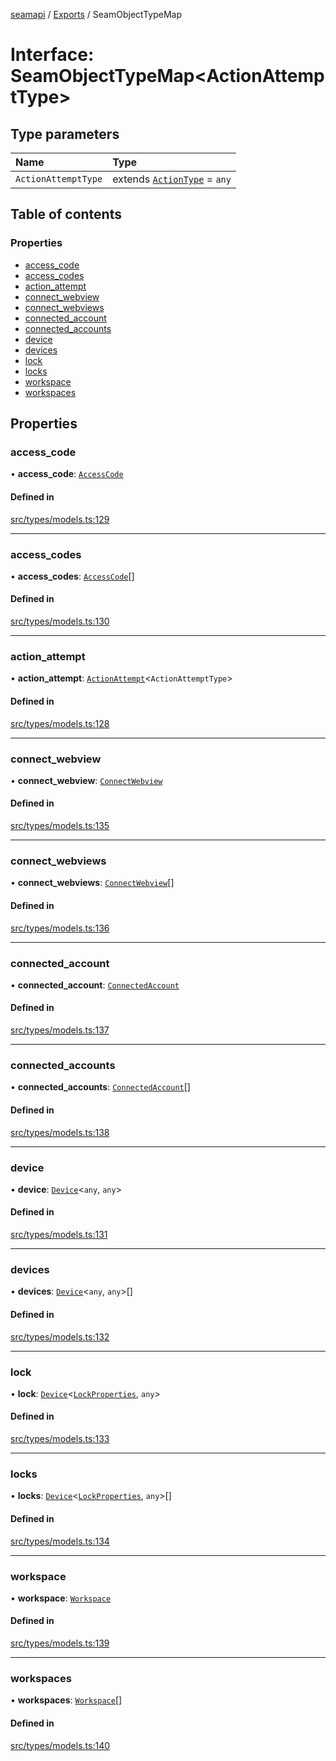 [seamapi](../README.md) / [Exports](../modules.md) / SeamObjectTypeMap

# Interface: SeamObjectTypeMap<ActionAttemptType\>

## Type parameters

| Name | Type |
| :------ | :------ |
| `ActionAttemptType` | extends [`ActionType`](../modules.md#actiontype) = `any` |

## Table of contents

### Properties

- [access\_code](SeamObjectTypeMap.md#access_code)
- [access\_codes](SeamObjectTypeMap.md#access_codes)
- [action\_attempt](SeamObjectTypeMap.md#action_attempt)
- [connect\_webview](SeamObjectTypeMap.md#connect_webview)
- [connect\_webviews](SeamObjectTypeMap.md#connect_webviews)
- [connected\_account](SeamObjectTypeMap.md#connected_account)
- [connected\_accounts](SeamObjectTypeMap.md#connected_accounts)
- [device](SeamObjectTypeMap.md#device)
- [devices](SeamObjectTypeMap.md#devices)
- [lock](SeamObjectTypeMap.md#lock)
- [locks](SeamObjectTypeMap.md#locks)
- [workspace](SeamObjectTypeMap.md#workspace)
- [workspaces](SeamObjectTypeMap.md#workspaces)

## Properties

### access\_code

• **access\_code**: [`AccessCode`](AccessCode.md)

#### Defined in

[src/types/models.ts:129](https://github.com/hello-seam/seamapi-javascript/blob/main/src/types/models.ts#L129)

___

### access\_codes

• **access\_codes**: [`AccessCode`](AccessCode.md)[]

#### Defined in

[src/types/models.ts:130](https://github.com/hello-seam/seamapi-javascript/blob/main/src/types/models.ts#L130)

___

### action\_attempt

• **action\_attempt**: [`ActionAttempt`](../modules.md#actionattempt)<`ActionAttemptType`\>

#### Defined in

[src/types/models.ts:128](https://github.com/hello-seam/seamapi-javascript/blob/main/src/types/models.ts#L128)

___

### connect\_webview

• **connect\_webview**: [`ConnectWebview`](ConnectWebview.md)

#### Defined in

[src/types/models.ts:135](https://github.com/hello-seam/seamapi-javascript/blob/main/src/types/models.ts#L135)

___

### connect\_webviews

• **connect\_webviews**: [`ConnectWebview`](ConnectWebview.md)[]

#### Defined in

[src/types/models.ts:136](https://github.com/hello-seam/seamapi-javascript/blob/main/src/types/models.ts#L136)

___

### connected\_account

• **connected\_account**: [`ConnectedAccount`](ConnectedAccount.md)

#### Defined in

[src/types/models.ts:137](https://github.com/hello-seam/seamapi-javascript/blob/main/src/types/models.ts#L137)

___

### connected\_accounts

• **connected\_accounts**: [`ConnectedAccount`](ConnectedAccount.md)[]

#### Defined in

[src/types/models.ts:138](https://github.com/hello-seam/seamapi-javascript/blob/main/src/types/models.ts#L138)

___

### device

• **device**: [`Device`](Device.md)<`any`, `any`\>

#### Defined in

[src/types/models.ts:131](https://github.com/hello-seam/seamapi-javascript/blob/main/src/types/models.ts#L131)

___

### devices

• **devices**: [`Device`](Device.md)<`any`, `any`\>[]

#### Defined in

[src/types/models.ts:132](https://github.com/hello-seam/seamapi-javascript/blob/main/src/types/models.ts#L132)

___

### lock

• **lock**: [`Device`](Device.md)<[`LockProperties`](LockProperties.md), `any`\>

#### Defined in

[src/types/models.ts:133](https://github.com/hello-seam/seamapi-javascript/blob/main/src/types/models.ts#L133)

___

### locks

• **locks**: [`Device`](Device.md)<[`LockProperties`](LockProperties.md), `any`\>[]

#### Defined in

[src/types/models.ts:134](https://github.com/hello-seam/seamapi-javascript/blob/main/src/types/models.ts#L134)

___

### workspace

• **workspace**: [`Workspace`](Workspace.md)

#### Defined in

[src/types/models.ts:139](https://github.com/hello-seam/seamapi-javascript/blob/main/src/types/models.ts#L139)

___

### workspaces

• **workspaces**: [`Workspace`](Workspace.md)[]

#### Defined in

[src/types/models.ts:140](https://github.com/hello-seam/seamapi-javascript/blob/main/src/types/models.ts#L140)
